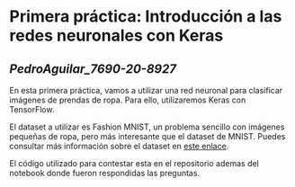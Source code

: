 # Primera práctica: Introducción a las redes neuronales con Keras

## *PedroAguilar_7690-20-8927*

En esta primera práctica, vamos a utilizar una red neuronal para clasificar imágenes de prendas de ropa. Para ello, utilizaremos Keras con TensorFlow.

El dataset a utilizar es Fashion MNIST, un problema sencillo con imágenes pequeñas de ropa, pero más interesante que el dataset de MNIST. Puedes consultar más información sobre el dataset en [este enlace](https://github.com/zalandoresearch/fashion-mnist).

El código utilizado para contestar esta en el repositorio ademas del notebook donde fueron respondidas las preguntas.
